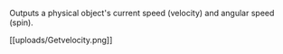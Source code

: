 Outputs a physical object's current speed (velocity) and angular speed (spin).

[[uploads/Getvelocity.png]]